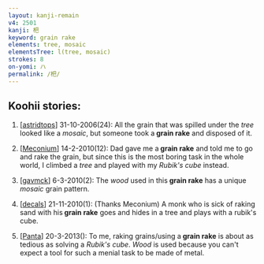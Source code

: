 ```yaml
---
layout: kanji-remain
v4: 2501
kanji: 杷
keyword: grain rake
elements: tree, mosaic
elementsTree: l(tree, mosaic)
strokes: 8
on-yomi: ハ
permalink: /杷/
---
```


## Koohii stories: 

1) [<a href="http://kanji.koohii.com/profile/astridtops">astridtops</a>] 31-10-2006(24): All the grain that was spilled under the <em>tree</em> looked like a <em>mosaic</em>, but someone took a<strong> grain rake</strong> and disposed of it.

2) [<a href="http://kanji.koohii.com/profile/Meconium">Meconium</a>] 14-2-2010(12): Dad gave me a<strong> grain rake</strong> and told me to go and rake the grain, but since this is the most boring task in the whole world, I climbed a <em>tree</em> and played with my <em>Rubik&#039;s cube</em> instead.

3) [<a href="http://kanji.koohii.com/profile/gavmck">gavmck</a>] 6-3-2010(2): The <em>wood</em> used in this<strong> grain rake</strong> has a unique <em>mosaic</em> grain pattern.

4) [<a href="http://kanji.koohii.com/profile/decals">decals</a>] 21-11-2010(1): (Thanks Meconium) A monk who is sick of raking sand with his<strong> grain rake</strong> goes and hides in a tree and plays with a rubik&#039;s cube.

5) [<a href="http://kanji.koohii.com/profile/Panta">Panta</a>] 20-3-2013(): To me, raking grains/using a<strong> grain rake</strong> is about as tedious as solving a <em>Rubik&#039;s cube</em>. <em>Wood</em> is used because you can&#039;t expect a tool for such a menial task to be made of metal.

